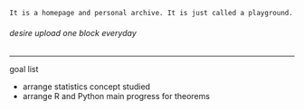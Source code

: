 ```
It is a homepage and personal archive. It is just called a playground.
```
###### desire upload one block everyday
---
goal list
- arrange statistics concept studied
- arrange R and Python main progress for theorems

